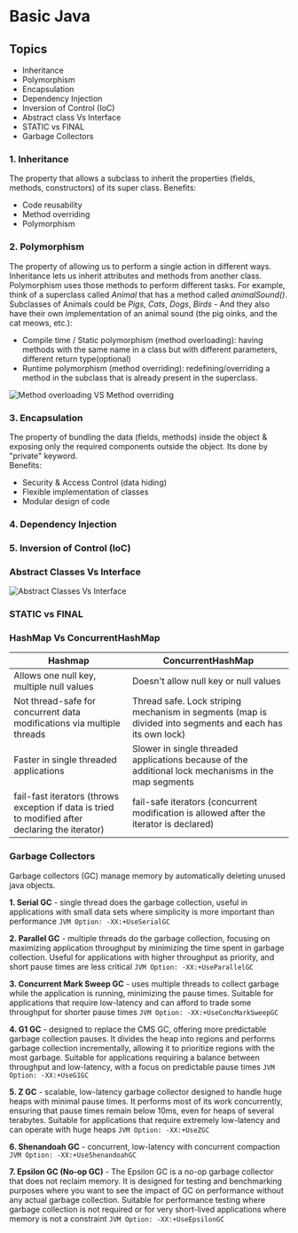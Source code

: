 # Basic Java

## Topics
- Inheritance
- Polymorphism
- Encapsulation
- Dependency Injection
- Inversion of Control (IoC)
- Abstract class Vs Interface
- STATIC vs FINAL
- Garbage Collectors

### 1. Inheritance
The property that allows a subclass to inherit the properties (fields, methods, constructors) of its super class.
Benefits:
- Code reusability
- Method overriding
- Polymorphism

### 2. Polymorphism
The property of allowing us to perform a single action in different ways. Inheritance lets us inherit attributes and methods from another class. Polymorphism uses those methods to perform different tasks.
For example, think of a superclass called _Animal_ that has a method called _animalSound()_. Subclasses of Animals could be _Pigs_, _Cats_, _Dogs_, _Birds_ - And they also have their own implementation of an animal sound (the pig oinks, and the cat meows, etc.):
- Compile time / Static polymorphism (method overloading): having methods with the same name in a class but with different parameters, different return type(optional)
- Runtime polymorphism (method overriding): redefining/overriding a method in the subclass that is already present in the superclass.  

![Method overloading VS Method overriding](images/overloading-vs-overriding.png)
### 3. Encapsulation
The property of bundling the data (fields, methods) inside the object & exposing only the required components outside the object. Its done by "private" keyword.  
Benefits:
- Security & Access Control (data hiding)
- Flexible implementation of classes
- Modular design of code

### 4. Dependency Injection
### 5. Inversion of Control (IoC)

### Abstract Classes Vs Interface
![Abstract Classes Vs Interface](images/abstractclass-vs-interface.png)

### STATIC vs FINAL

### HashMap Vs ConcurrentHashMap
| Hashmap                                                                                          | ConcurrentHashMap                                                                                         |
|--------------------------------------------------------------------------------------------------|-----------------------------------------------------------------------------------------------------------|
| Allows one null key, multiple null values                                                        | Doesn't allow null key or null values                                                                     |
| Not thread-safe for concurrent data modifications via multiple threads                           | Thread safe. Lock striping mechanism in segments (map is divided into segments and each has its own lock) |
| Faster in single threaded applications                                                           | Slower in single threaded applications because of the additional lock mechanisms in the map segments      |
| fail-fast iterators (throws exception if data is tried to modified after declaring the iterator) | fail-safe iterators (concurrent modification is allowed after the iterator is declared)                   | 


### Garbage Collectors
Garbage collectors (GC) manage memory by automatically deleting unused java objects.  

**1. Serial GC** - single thread does the garbage collection, useful in applications with small data sets where simplicity is more important than performance `JVM Option: -XX:+UseSerialGC`    

**2. Parallel GC** - multiple threads do the garbage collection, focusing on maximizing application throughput by minimizing the time spent in garbage collection. Useful for applications with higher throughput as priority, and short pause times are less critical `JVM Option: -XX:+UseParallelGC`  

**3. Concurrent Mark Sweep GC** - uses multiple threads to collect garbage while the application is running, minimizing the pause times. Suitable for applications that require low-latency and can afford to trade some throughput for shorter pause times `JVM Option: -XX:+UseConcMarkSweepGC`

**4. G1 GC** - designed to replace the CMS GC, offering more predictable garbage collection pauses. It divides the heap into regions and performs garbage collection incrementally, allowing it to prioritize regions with the most garbage. Suitable for applications requiring a balance between throughput and low-latency, with a focus on predictable pause times `JVM Option: -XX:+UseG1GC`  

**5. Z GC** - scalable, low-latency garbage collector designed to handle huge heaps with minimal pause times. It performs most of its work concurrently, ensuring that pause times remain below 10ms, even for heaps of several terabytes. Suitable for applications that require extremely low-latency and can operate with huge heaps `JVM Option: -XX:+UseZGC`

**6. Shenandoah GC** - concurrent, low-latency with concurrent compaction `JVM Option: -XX:+UseShenandoahGC`  

**7. Epsilon GC (No-op GC)** - The Epsilon GC is a no-op garbage collector that does not reclaim memory. It is designed for testing and benchmarking purposes where you want to see the impact of GC on performance without any actual garbage collection. Suitable for performance testing where garbage collection is not required or for very short-lived applications where memory is not a constraint `JVM Option: -XX:+UseEpsilonGC` 




